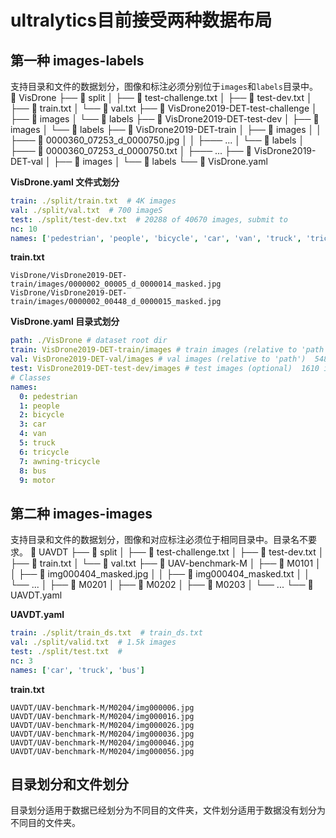 # ultralytics目前接受两种数据布局
## 第一种 images-labels
支持目录和文件的数据划分，图像和标注必须分别位于`images`和`labels`目录中。
 VisDrone
├──  split
│   ├──  test-challenge.txt
│   ├──  test-dev.txt
│   ├──  train.txt
│   └──  val.txt
├──  VisDrone2019-DET-test-challenge
│   ├──  images
│   └──  labels
├──  VisDrone2019-DET-test-dev
│   ├──  images
│   └──  labels
├──  VisDrone2019-DET-train
│   ├──  images
│   │   ├───  0000360_07253_d_0000750.jpg 
│   │   ├─── ...
│   └──  labels
│       ├───  0000360_07253_d_0000750.txt 
│       ├─── ...
├──  VisDrone2019-DET-val
│   ├──  images
│   └──  labels
└──  VisDrone.yaml

**VisDrone.yaml 文件式划分**
```yaml
train: ./split/train.txt  # 4K images
val: ./split/val.txt  # 700 imageS
test: ./split/test-dev.txt  # 20288 of 40670 images, submit to 
nc: 10
names: ['pedestrian', 'people', 'bicycle', 'car', 'van', 'truck', 'tricycle', 'awning-tricycle', 'bus', 'motor']
```
**train.txt**
```plain
VisDrone/VisDrone2019-DET-train/images/0000002_00005_d_0000014_masked.jpg
VisDrone/VisDrone2019-DET-train/images/0000002_00448_d_0000015_masked.jpg
```
**VisDrone.yaml 目录式划分**
```yaml
path: ./VisDrone # dataset root dir
train: VisDrone2019-DET-train/images # train images (relative to 'path')  6471 images
val: VisDrone2019-DET-val/images # val images (relative to 'path')  548 images
test: VisDrone2019-DET-test-dev/images # test images (optional)  1610 images
# Classes
names:
  0: pedestrian
  1: people
  2: bicycle
  3: car
  4: van
  5: truck
  6: tricycle
  7: awning-tricycle
  8: bus
  9: motor
```

## 第二种 images-images
支持目录和文件的数据划分，图像和对应标注必须位于相同目录中。目录名不要求。
 UAVDT
├──  split
│   ├──  test-challenge.txt
│   ├──  test-dev.txt
│   ├──  train.txt
│   └──  val.txt
├──  UAV-benchmark-M
│   ├──  M0101
│   │   ├──  img000404_masked.jpg
│   │   ├──  img000404_masked.txt
│   │   └── ...
│   ├──  M0201
│   ├──  M0202
│   ├──  M0203
│   └── ... 
└──  UAVDT.yaml 

**UAVDT.yaml**
```yaml
train: ./split/train_ds.txt  # train_ds.txt
val: ./split/valid.txt  # 1.5k images
test: ./split/test.txt  # 
nc: 3
names: ['car', 'truck', 'bus']
```
**train.txt**
```plain
UAVDT/UAV-benchmark-M/M0204/img000006.jpg
UAVDT/UAV-benchmark-M/M0204/img000016.jpg
UAVDT/UAV-benchmark-M/M0204/img000026.jpg
UAVDT/UAV-benchmark-M/M0204/img000036.jpg
UAVDT/UAV-benchmark-M/M0204/img000046.jpg
UAVDT/UAV-benchmark-M/M0204/img000056.jpg
```
## 目录划分和文件划分
目录划分适用于数据已经划分为不同目的文件夹，文件划分适用于数据没有划分为不同目的文件夹。
